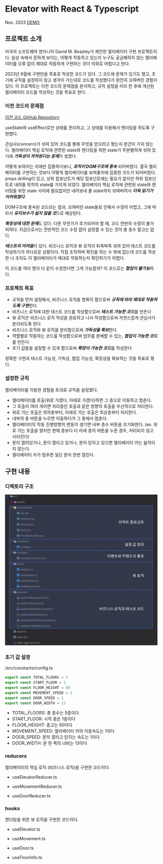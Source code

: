 # Elevator with React & Typescript

Nov. 2023 [DEMO](https://superlative-praline-21a709.netlify.app/)

## 프로젝트 소개

미국의 소프트웨어 엔지니어 David M. Beazley가 제안한 엘리베이터 구현 프로젝트이다.
일상 속에서 흔하게 보이는, 어떻게 작동하고 있는지 누구도 궁금해하지 않는 엘리베이터를 오류 없이 제대로 작동하게 구현하는 것이 의외로 어렵다고 한다.

2023년 9월에 구현만을 목표로 작성한 코드가 있다.
그 코드에 문제가 있기도 했고, 초기에 규칙을 설정하지 않고 생각이 가는대로 코드를 작성했다가 완전히 꼬여버린 경험이 있다.
이 프로젝트는 이전 코드의 문제점을 분석하고, 규칙 설정을 미리 한 후에 개선된 엘리베이터 코드를 작성하는 것을 목표로 한다.


### 이전 코드의 문제점

[이전 코드 GitHub Repository](https://github.com/kmwyatt/elevator-react-typescript-prev)

useState와 useEffect로만 상태를 관리하고, 그 상태를 이용해서 렌더링을 하도록 구현했다.

관심사(concern)가 섞여 있어 코드를 통해 무엇을 얻으려고 했는지 분간이 가지 않는다.
엘리베이터 핵심 로직에 관련된 state와 렌더링을 위한 state가 무분별하게 섞여 있기에 ***가독성이 저하된다는 문제***가 생겼다.

어떻게 보여지는 지에만 집중하다보니, ***로직이 DOM구조에 종속*** 되어버렸다.
결국 엘리베이터를 구현하는 것보다 어떻게 엘리베이터를 보여줄지에 집중한 코드가 되어버렸다.
props drilling이 있고, 상위 컴포넌트가 해당 컴포넌트에는 필요가 없지만 하위 컴포넌트로 내려줄 목적의 state를 가지게 되었다.
엘리베이터 핵심 로직에 관련된 state와 렌더링을 위한 state 사이에 필요없지만 내려보내 줄 state까지 섞여버려서 ***더욱 읽기가 어려워졌다***.

DOM구조에 종속된 코드라는 점과, 꼬여버린 state들로 인해서 수정이 어렵고, 그에 따라서 ***유지보수가 쉽지 않을 것***으로 예상된다.

***확장성에 대한 문제***도 있다. 다른 무언가가 추가되어야 할 때, 코드 전반의 수정이 불가피하다.
지금으로서는 전반적인 코드 수정 없이 설정할 수 있는 것이 총 층수 말고는 없다.

***테스트의 어려움***이 있다. 비즈니스 로직과 뷰 로직이 뒤죽박죽 섞여 있어 테스트 코드를 작성하기가 까다로운 상황이다.
직접 조작하며 확인을 하는 수 밖에 없는데 코드를 작성한 나 조차도 이 엘리베이터가 제대로 작동하는지 확인하기가 어렵다.

이 코드를 여러 명이 다 같이 수정한다면 그게 가능할까? 이 코드로는 ***협업이 불가능***하다.


### 프로젝트 목표

- 규칙을 먼저 설정해서, 비즈니스 로직을 명확히 함으로써 ***규칙에 따라 제대로 작동하도록 구현***한다
- 비즈니스 로직에 대한 테스트 코드를 작성함으로써 ***테스트 가능한 코드***를 만든다
- 뷰 로직은 비즈니스 로직 작성을 완료하고 나서 작성함으로써 자연스럽게 관심사가 분리되도록 한다
- 비즈니스 로직와 뷰 로직을 분리함으로써 ***가독성을 확보***한다
- 역할별로 작동하는 코드를 작성함으로써 업무를 분배할 수 있는, ***협업이 가능한 코드***를 만든다
- 초기 값들을 설정할 수 있게 함으로써 ***확장이 가능한 코드***를 작성한다

정확한 구현과 테스트 가능성, 가독성, 협업 가능성, 확장성을 확보하는 것을 목표로 했다.


### 설정한 규칙

엘리베이터를 이용한 경험을 토대로 규칙을 설정했다.

- 엘리베이터를 호출(위로 가겠다, 아래로 가겠다)하면 그 층으로 이동하고 멈춘다.
- 그 호출이 여러 개이면 처리중인 호출과 같은 방향의 호출을 우선적으로 처리한다.
- 위로 가는 호출은 최하층부터, 아래로 가는 호출은 최상층부터 처리한다.
- 내부의 층 버튼을 누르면 이동하다가 그 층에서 멈춘다.
- 엘리베이터의 작동 진행방향의 변동이 생기면 내부 층수 버튼을 초기화한다. (ex. 위로 가는 호출을 했지만 현재 층보다 더 아래 층의 버튼을 누른 경우, 처리되지 않고 사라진다)
- 문이 열려있거나, 문이 열리고 있거나, 문이 닫히고 있으면 엘리베이터 카는 움직이지 않는다.
- 엘리베이터 카가 멈추면 일단 문이 한번 열린다.


## 구현 내용

### 디렉토리 구조

![directory](directory.png)

### 초기 값 설정

/src/constants/config.ts

```typescript
export const TOTAL_FLOORS = 5
export const START_FLOOR = 1
export const FLOOR_HEIGHT = 60
export const MOVEMENT_SPEED = 1
export const DOOR_SPEED = 1
export const DOOR_WIDTH = 13
```

- TOTAL_FLOORS: 총 층수는 5층이다
- START_FLOOR: 시작 층은 1층이다
- FLOOR_HEIGHT: 층고는 60이다
- MOVEMENT_SPEED: 엘리베이터 카의 이동속도는 1이다
- DOOR_SPEED: 문의 열리고 닫히는 속도는 1이다
- DOOR_WIDTH: 문 한 쪽의 너비는 13이다


### reducers

엘리베이터의 핵심 로직 (비즈니스 로직)을 구현한 코드이다.

- useElevatorReducer.ts

- useMovementReducer.ts

- useDoorReducer.ts


### hooks

렌더링을 위한 뷰 로직을 구현한 코드이다.

- useElevator.ts

- useMovement.ts

- useDoor.ts

- useFloorInfo.ts


